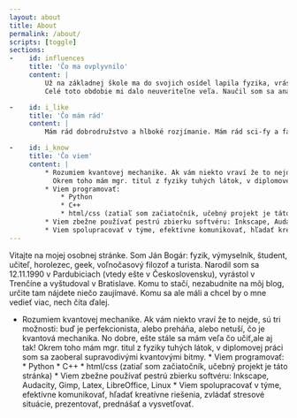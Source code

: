 ```yaml
---
layout: about
title: About
permalink: /about/
scripts: [toggle]
sections:
-    id: influences
     title: 'Čo ma ovplyvnilo'
     content: |
         Už na základnej škole ma do svojich osídel lapila fyzika, vrástla mi do hlavy a doteraz žijeme v šťastnej symbióze. Celé to má na svedomí učiteľka Zdenka Baxová, ktorá mi predstavila korešpondenčné semináre <a href="http://www.p-mat.sk/aktivity/pikomat-pikofyz/" target='_blank'>Pikomat a Pikofyz</a>. Pre tých čo neviete, sú to súťaže v matematike a fyzike, organizované zapálenými dobrovolníkmi pre talentované deti. Pravidelne organizujú aj sústrednia pre najlepších riešiteľov a keď som sa na ne dostal a spoznal všetkých tých skvelých ľudí, už mi nebolo pomoci. Začal som robiť všetky možné súťaže (FKS, KMS, FO, TMF,...) a na strednej som sa už ako dobrovolník zapojil do ich organizovania. Vyvrcholilo to tým, že som si z Medzinárodnej Fyzikálnej Olympiády v Zagrebe doniesol striebornú medailu a na vysokú školu som šiel na fyziku na matfyz.
         Celé toto obdobie mi dalo neuveriteľne veľa. Naučil som sa analyticky a kriticky myslieť, spoznal kopec skvelých fyzikov (a nefyzikov), dostal sa na dobrú školu a&nbspako dobrovoľnícky vedúci Pikofyzu som už veterán mnohých sústredení. Na nich a pridružených školeniach som sa naučil ako učiť, ako spolupracovať s týmom skvelých ľudí (a ako vôbec skvelý tým vyzerá) aj ako si udržať pozornosť bandy rozdivočelých účastníkov. A kto vie zvládnuť hordu detí, zvládne všetko.

-    id: i_like
     title: 'Čo mám rád'
     content: |
         Mám rád dobrodružstvo a hlboké rozjímanie. Mám rád sci-fy a fantasy: Duna, Malazská Kniha Padlých, Asimov, Úžasná Zeměplocha,  Harry Potter a metódy raconality,Vojna svetov (boj proti mimozemšťanom v&nbsppodaní autora z doby parných železníc je kúzelný). Mám rád hudbu: W.A.S.P., Led Zeppelin, Omnia, John Butler, Čechomor, Nohavica. Mám rád ľudí ktorí premýšľajú, ktorí vedia odložiť osobné pohnútky v prospech spoločného cieľa a ktorí sa neboja. Mám rád šifrovačky, slackline, larpy (aj keď na ne už nechodím) a hory. Mám rád kvantovú mechaniku, Fermiho odhady a programovanie v Pythone. Mám rád webkomiksy: xkcd, Gunnerkrig Court, smbc, Order of the Stick. Mám rád hlúpe otázky, na ktoré existuje seriózna odpoveď a&nbspseriózne otázky s hlúpymi odpoveďami. Hej, a ešte mám rád <a href="https://bonvivani.sk/recepty/tvarohovy-kolac-s-hrozienkami" target="_blank">tvarohový koláč</a>. Zbožňujem tvarohový koláč.

-    id: i_know
     title: 'Čo viem'
     content: |
         * Rozumiem kvantovej mechanike. Ak vám niekto vraví že to nejde, sú tri možnosti: buď je perfekcionista, alebo preháňa, alebo netuší, čo je kvantová mechanika. No dobre, ešte stále sa mám veľa čo učiť,ale aj tak!  
           Okrem toho mám mgr. titul z fyziky tuhých látok, v diplomovej práci som sa zaoberal supravodivými kvantovými bitmy.
         * Viem programovať:
             * Python
             * C++
             * html/css (zatiaľ som začiatočník, učebný projekt je táto stránka)
         * Viem zbežne používať pestrú zbierku softvéru: Inkscape, Audacity, Gimp, Latex, LibreOffice, Linux
         * Viem spolupracovať v týme, efektívne komunikovať, hľadať kreatívne riešenia, zvládať stresové situácie, prezentovať, prednášať a vysvetľovať.
---
```


Vitajte na mojej osobnej stránke. Som Ján Bogár: fyzik, výmyselník, študent, učiteľ, horolezec, geek, voľnočasový filozof a turista. Narodil som sa 12.11.1990 v Pardubiciach (vtedy ešte v Československu), vyrástol v Trenčíne a vyštudoval v Bratislave.  Komu to stačí, nezabudnite na môj blog, určite tam nájdete niečo zaujímavé. Komu sa ale máli a chcel by o mne vedieť viac, nech číta ďalej.

 * Rozumiem kvantovej mechanike. Ak vám niekto vraví že to nejde, sú tri možnosti: buď je perfekcionista, alebo preháňa, alebo netuší, čo je kvantová mechanika. No dobre, ešte stále sa mám veľa čo učiť,ale aj tak!
          Okrem toho mám mgr. titul z fyziky tuhých látok, v diplomovej práci som sa zaoberal supravodivými kvantovými bitmy.
         * Viem programovať:
             * Python
             * C++
             * html/css (zatiaľ som začiatočník, učebný projekt je táto stránka)
         * Viem zbežne používať pestrú zbierku softvéru: Inkscape, Audacity, Gimp, Latex, LibreOffice, Linux
         * Viem spolupracovať v týme, efektívne komunikovať, hľadať kreatívne riešenia, zvládať stresové situácie, prezentovať, prednášať a vysvetľovať.

